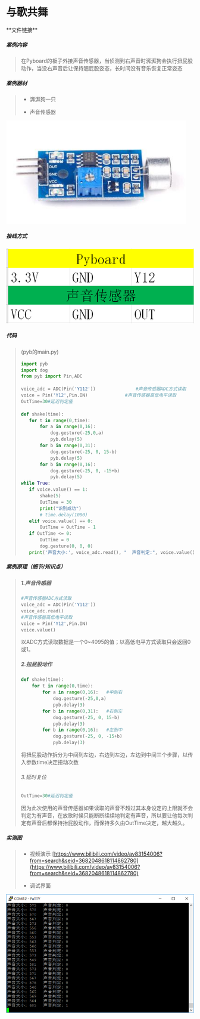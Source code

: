 # 与歌共舞

\*\*文件链接**

##### 案例内容

>​	在Pyboard的板子外接声音传感器，当侦测到右声音时湃湃狗会执行扭屁股动作，当没右声音后让保持翘屁股姿态，长时间没有音乐恢复正常姿态

##### 案例器材

>* 湃湃狗一只
>
>* 声音传感器
>

![](/pic/ch5/5.1.7/1.png) 

##### 接线方式

![](/pic/ch5/5.1.7/2.png) 

##### 代码

>(pyb的main.py)
>
>```python
>import pyb
>import dog
>from pyb import Pin,ADC
>
>voice_adc = ADC(Pin('Y112'))               #声音传感器ADC方式读取
>voice = Pin('Y12',Pin.IN)              #声音传感器高低电平读取
>OutTime=30#延迟判定值
>
>def shake(time):
>    for t in range(0,time):
>        for a in range(0,16):
>            dog.gesture(-25,0,a)
>            pyb.delay(5)
>        for b in range(0,31):
>            dog.gesture(-25, 0, 15-b)
>            pyb.delay(5)
>        for b in range(0,16):
>            dog.gesture(-25, 0, -15+b)
>            pyb.delay(5)
>while True:
>    if voice.value() == 1:
>        shake(5)
>        OutTime = 30
>        print("识别成功")
>        # time.delay(1000)
>    elif voice.value() == 0:
>        OutTime = OutTime - 1
>    if OutTime <= 0:
>        OutTime = 0
>        dog.gesture(0, 0, 0)
>    print('声音大小:', voice_adc.read(), "  声音判定:", voice.value())
>```
>

##### 案例原理（细节/知识点）

>##### 1.声音传感器
>
>   ```python
>   #声音传感器ADC方式读取
>   voice_adc = ADC(Pin('Y112'))               
>   voice_adc.read()
>   #声音传感器高低电平读取
>   voice = Pin('Y12',Pin.IN)              
>   voice.value()
>   ```
>
>   以ADC方式读取数据是一个0~4095的值；以高低电平方式读取只会返回0或1。
>
>##### 2.扭屁股动作
>
>   ```python
>   def shake(time):
>       for t in range(0,time):
>           for a in range(0,16):   #中到右
>               dog.gesture(-25,0,a)
>               pyb.delay(3)
>           for b in range(0,31):   #右到左
>               dog.gesture(-25, 0, 15-b)
>               pyb.delay(3)
>           for b in range(0,16):   #左到中
>               dog.gesture(-25, 0, -15+b)
>               pyb.delay(3)
>   ```
>
>   将扭屁股动作拆分为中间到左边，右边到左边，左边到中间三个步骤，以传入参数time决定扭动次数
>
>###### 3.延时复位
>
>   ```python
>   OutTime=30#延迟判定值
>   ```
>
>   ​	因为此次使用的声音传感器如果读取的声音不超过其本身设定的上限就不会判定为有声音，在放歌时候只能断断续续地判定有声音，所以要让他每次判定有声音后都保持抬屁股动作，而保持多久由OutTime决定，越大越久。
>

##### 实测图

>- 视频演示 [https://www.bilibili.com/video/av83154006?from=search&seid=3682048618114862780](https://www.bilibili.com/video/av83154006?from=search&seid=3682048618114862780)
>
>- 调试界面
>

![](/pic/ch5/5.1.7/3.png) 